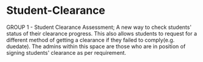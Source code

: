 # Student-Clearance
GROUP 1 - Student Clearance Assessment; A new way to check students' status of their clearance progress. This also allows students to request for a different method of getting a clearance if they failed to comply(e.g. duedate). The admins within this space are those who are in position of signing students' clearance as per requirement. 
